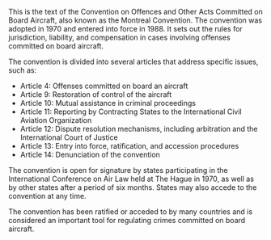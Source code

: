This is the text of the Convention on Offences and Other Acts Committed on Board Aircraft, also known as the Montreal Convention. The convention was adopted in 1970 and entered into force in 1988. It sets out the rules for jurisdiction, liability, and compensation in cases involving offenses committed on board aircraft.

The convention is divided into several articles that address specific issues, such as:

* Article 4: Offenses committed on board an aircraft
* Article 9: Restoration of control of the aircraft
* Article 10: Mutual assistance in criminal proceedings
* Article 11: Reporting by Contracting States to the International Civil Aviation Organization
* Article 12: Dispute resolution mechanisms, including arbitration and the International Court of Justice
* Article 13: Entry into force, ratification, and accession procedures
* Article 14: Denunciation of the convention

The convention is open for signature by states participating in the International Conference on Air Law held at The Hague in 1970, as well as by other states after a period of six months. States may also accede to the convention at any time.

The convention has been ratified or acceded to by many countries and is considered an important tool for regulating crimes committed on board aircraft.